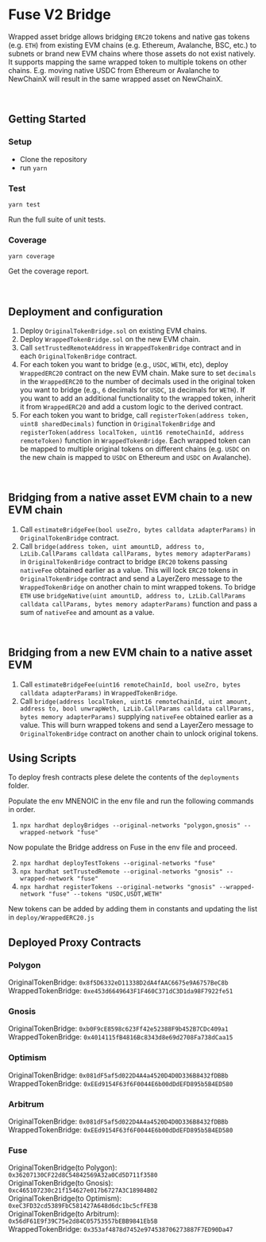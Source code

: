 
# Fuse V2 Bridge

Wrapped asset bridge allows bridging `ERC20` tokens and native gas tokens (e.g. `ETH`) from existing EVM chains (e.g. Ethereum, Avalanche, BSC, etc.) to subnets or brand new EVM chains where those assets do not exist natively. It supports mapping the same wrapped token to multiple tokens on other chains. E.g. moving native USDC from Ethereum or Avalanche to NewChainX will result in the same wrapped asset on NewChainX.

<br>

## Getting Started

### Setup

- Clone the repository
- run `yarn`

### Test

`yarn test`

Run the full suite of unit tests.

### Coverage

`yarn coverage`

Get the coverage report.

<br>

## Deployment and configuration

1. Deploy `OriginalTokenBridge.sol` on existing EVM chains.
2. Deploy `WrappedTokenBridge.sol` on the new EVM chain.
3. Call `setTrustedRemoteAddress` in `WrappedTokenBridge` contract and in each `OriginalTokenBridge` contract.
4. For each token you want to bridge (e.g., `USDC`, `WETH`, etc), deploy `WrappedERC20` contract on the new EVM chain. Make sure to set `decimals` in the `WrappedERC20` to the number of decimals used in the original token you want to bridge (e.g., `6` decimals for `USDC`, `18` decimals for `WETH`). If you want to add an additional functionality to the wrapped token, inherit it from `WrappedERC20` and add a custom logic to the derived contract.
5. For each token you want to bridge, call `registerToken(address token, uint8 sharedDecimals)` function in `OriginalTokenBridge` and `registerToken(address localToken, uint16 remoteChainId, address remoteToken)` function in `WrappedTokenBridge`. Each wrapped token can be mapped to multiple original tokens on different chains (e.g. `USDC` on the new chain is mapped to `USDC` on Ethereum and `USDC` on Avalanche).

<br>

## Bridging from a native asset EVM chain to a new EVM chain

1. Call `estimateBridgeFee(bool useZro, bytes calldata adapterParams)` in `OriginalTokenBridge` contract.
2. Call `bridge(address token, uint amountLD, address to, LzLib.CallParams calldata callParams, bytes memory adapterParams)` in `OriginalTokenBridge` contract to bridge `ERC20` tokens passing `nativeFee` obtained earlier as a value. This will lock `ERC20` tokens in `OriginalTokenBridge` contract and send a LayerZero message to the `WrappedTokenBridge` on another chain to mint wrapped tokens. To bridge `ETH` use `bridgeNative(uint amountLD, address to, LzLib.CallParams calldata callParams, bytes memory adapterParams)` function and pass a sum of `nativeFee` and amount as a value.

</br>

## Bridging from a new EVM chain to a native asset EVM
1. Call `estimateBridgeFee(uint16 remoteChainId, bool useZro, bytes calldata adapterParams)` in `WrappedTokenBridge`.
2. Call `bridge(address localToken, uint16 remoteChainId, uint amount, address to, bool unwrapWeth, LzLib.CallParams calldata callParams, bytes memory adapterParams)` supplying `nativeFee` obtained earlier as a value. This will burn wrapped tokens and send a LayerZero message to `OriginalTokenBridge` contract on another chain to unlock original tokens.

## Using Scripts

To deploy fresh contracts plese delete the contents of the `deployments` folder.

Populate the env MNENOIC in the env file and run the following commands in order.


1. `npx hardhat deployBridges --original-networks "polygon,gnosis" --wrapped-network "fuse"`

Now populate the Bridge address on Fuse in the env file and proceed.

2. `npx hardhat deployTestTokens --original-networks "fuse"`
3. `npx hardhat setTrustedRemote --original-networks "gnosis" --wrapped-network "fuse"`
4. `npx hardhat registerTokens --original-networks "gnosis" --wrapped-network "fuse" --tokens "USDC,USDT,WETH"`

New tokens can be added by adding them in constants and updating the list in `deploy/WrappedERC20.js`


## Deployed Proxy Contracts

### Polygon
OriginalTokenBridge: `0x8f5D6332eD11338D2dA4fAAC6675e9A6757BeC8b`<br>
WrappedTokenBridge: `0xe453d6649643F1F460C371dC3D1da98F7922fe51`<br>

### Gnosis
OriginalTokenBridge: `0xb0F9cE8598c623Ff42e52388F9b452B7CDc409a1`<br>
WrappedTokenBridge: `0x4014115fB4816Bc8343d8e69d2708Fa738dCaa15`<br>

### Optimism
OriginalTokenBridge: `0x081dF5af5d022D4A4a4520D4D0D336B8432fDBBb`<br>
WrappedTokenBridge: `0xEEd9154F63f6F0044E6b00dDdEFD895b5B4ED580`<br>

### Arbitrum
OriginalTokenBridge: `0x081dF5af5d022D4A4a4520D4D0D336B8432fDBBb`<br>
WrappedTokenBridge: `0xEEd9154F63f6F0044E6b00dDdEFD895b5B4ED580`<br>

### Fuse
OriginalTokenBridge(to Polygon): `0x36207130CF22d8C54842569A32a0Cd5D711f3580`<br>
OriginalTokenBridge(to Gnosis): `0xc465107230c21f154627e017b6727A3C18984B02`<br>
OriginalTokenBridge(to Optimism): `0xeC3FD32cd5389FbC581427A648d6dc1bc5cfFE3B`<br>
OriginalTokenBridge(to Arbitrum): `0x56dF61E9f39C75e2d84C05753557bEBB9841Eb5B`<br>
WrappedTokenBridge: `0x353af4878d7452e974538706273887F7ED90Da47`<br>
